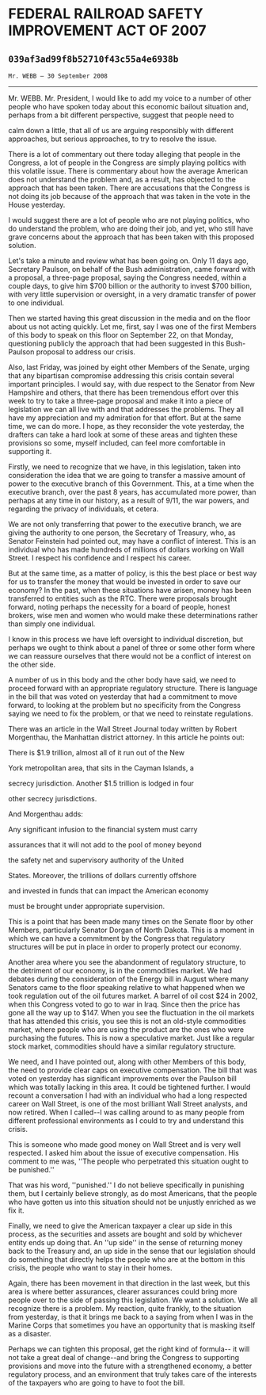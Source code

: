 # FEDERAL RAILROAD SAFETY IMPROVEMENT ACT OF 2007
## `039af3ad99f8b52710f43c55a4e6938b`
`Mr. WEBB — 30 September 2008`

---


Mr. WEBB. Mr. President, I would like to add my voice to a number of 
other people who have spoken today about this economic bailout 
situation and, perhaps from a bit different perspective, suggest that 
people need to


calm down a little, that all of us are arguing responsibly with 
different approaches, but serious approaches, to try to resolve the 
issue.

There is a lot of commentary out there today alleging that people in 
the Congress, a lot of people in the Congress are simply playing 
politics with this volatile issue. There is commentary about how the 
average American does not understand the problem and, as a result, has 
objected to the approach that has been taken. There are accusations 
that the Congress is not doing its job because of the approach that was 
taken in the vote in the House yesterday.

I would suggest there are a lot of people who are not playing 
politics, who do understand the problem, who are doing their job, and 
yet, who still have grave concerns about the approach that has been 
taken with this proposed solution.

Let's take a minute and review what has been going on. Only 11 days 
ago, Secretary Paulson, on behalf of the Bush administration, came 
forward with a proposal, a three-page proposal, saying the Congress 
needed, within a couple days, to give him $700 billion or the authority 
to invest $700 billion, with very little supervision or oversight, in a 
very dramatic transfer of power to one individual.

Then we started having this great discussion in the media and on the 
floor about us not acting quickly. Let me, first, say I was one of the 
first Members of this body to speak on this floor on September 22, on 
that Monday, questioning publicly the approach that had been suggested 
in this Bush-Paulson proposal to address our crisis.

Also, last Friday, was joined by eight other Members of the Senate, 
urging that any bipartisan compromise addressing this crisis contain 
several important principles. I would say, with due respect to the 
Senator from New Hampshire and others, that there has been tremendous 
effort over this week to try to take a three-page proposal and make it 
into a piece of legislation we can all live with and that addresses the 
problems. They all have my appreciation and my admiration for that 
effort. But at the same time, we can do more. I hope, as they 
reconsider the vote yesterday, the drafters can take a hard look at 
some of these areas and tighten these provisions so some, myself 
included, can feel more comfortable in supporting it.

Firstly, we need to recognize that we have, in this legislation, 
taken into consideration the idea that we are going to transfer a 
massive amount of power to the executive branch of this Government. 
This, at a time when the executive branch, over the past 8 years, has 
accumulated more power, than perhaps at any time in our history, as a 
result of 9/11, the war powers, and regarding the privacy of 
individuals, et cetera.

We are not only transferring that power to the executive branch, we 
are giving the authority to one person, the Secretary of Treasury, who, 
as Senator Feinstein had pointed out, may have a conflict of interest. 
This is an individual who has made hundreds of millions of dollars 
working on Wall Street. I respect his confidence and I respect his 
career.

But at the same time, as a matter of policy, is this the best place 
or best way for us to transfer the money that would be invested in 
order to save our economy? In the past, when these situations have 
arisen, money has been transferred to entities such as the RTC. There 
were proposals brought forward, noting perhaps the necessity for a 
board of people, honest brokers, wise men and women who would make 
these determinations rather than simply one individual.

I know in this process we have left oversight to individual 
discretion, but perhaps we ought to think about a panel of three or 
some other form where we can reassure ourselves that there would not be 
a conflict of interest on the other side.

A number of us in this body and the other body have said, we need to 
proceed forward with an appropriate regulatory structure. There is 
language in the bill that was voted on yesterday that had a commitment 
to move forward, to looking at the problem but no specificity from the 
Congress saying we need to fix the problem, or that we need to 
reinstate regulations.

There was an article in the Wall Street Journal today written by 
Robert Morgenthau, the Manhattan district attorney. In this article he 
points out:




 There is $1.9 trillion, almost all of it run out of the New 


 York metropolitan area, that sits in the Cayman Islands, a 


 secrecy jurisdiction. Another $1.5 trillion is lodged in four 


 other secrecy jurisdictions.


And Morgenthau adds:




 Any significant infusion to the financial system must carry 


 assurances that it will not add to the pool of money beyond 


 the safety net and supervisory authority of the United 


 States. Moreover, the trillions of dollars currently offshore 


 and invested in funds that can impact the American economy 


 must be brought under appropriate supervision.


This is a point that has been made many times on the Senate floor by 
other Members, particularly Senator Dorgan of North Dakota. This is a 
moment in which we can have a commitment by the Congress that 
regulatory structures will be put in place in order to properly protect 
our economy.

Another area where you see the abandonment of regulatory structure, 
to the detriment of our economy, is in the commodities market. We had 
debates during the consideration of the Energy bill in August where 
many Senators came to the floor speaking relative to what happened when 
we took regulation out of the oil futures market. A barrel of oil cost 
$24 in 2002, when this Congress voted to go to war in Iraq. Since then 
the price has gone all the way up to $147. When you see the fluctuation 
in the oil markets that has attended this crisis, you see this is not 
an old-style commodities market, where people who are using the product 
are the ones who were purchasing the futures. This is now a speculative 
market. Just like a regular stock market, commodities should have a 
similar regulatory structure.

We need, and I have pointed out, along with other Members of this 
body, the need to provide clear caps on executive compensation. The 
bill that was voted on yesterday has significant improvements over the 
Paulson bill which was totally lacking in this area. It could be 
tightened further. I would recount a conversation I had with an 
individual who had a long respected career on Wall Street, is one of 
the most brilliant Wall Street analysts, and now retired. When I 
called--I was calling around to as many people from different 
professional environments as I could to try and understand this crisis.

This is someone who made good money on Wall Street and is very well 
respected. I asked him about the issue of executive compensation. His 
comment to me was, ''The people who perpetrated this situation ought to 
be punished.''

That was his word, ''punished.'' I do not believe specifically in 
punishing them, but I certainly believe strongly, as do most Americans, 
that the people who have gotten us into this situation should not be 
unjustly enriched as we fix it.

Finally, we need to give the American taxpayer a clear up side in 
this process, as the securities and assets are bought and sold by 
whichever entity ends up doing that. An ''up side'' in the sense of 
returning money back to the Treasury and, an up side in the sense that 
our legislation should do something that directly helps the people who 
are at the bottom in this crisis, the people who want to stay in their 
homes.


Again, there has been movement in that direction in the last week, 
but this area is where better assurances, clearer assurances could 
bring more people over to the side of passing this legislation. We want 
a solution. We all recognize there is a problem. My reaction, quite 
frankly, to the situation from yesterday, is that it brings me back to 
a saying from when I was in the Marine Corps that sometimes you have an 
opportunity that is masking itself as a disaster.

Perhaps we can tighten this proposal, get the right kind of formula--
it will not take a great deal of change--and bring the Congress to 
supporting provisions and move into the future with a strengthened 
economy, a better regulatory process, and an environment that truly 
takes care of the interests of the taxpayers who are going to have to 
foot the bill.



